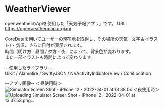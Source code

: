 # WeatherViewer
openweatherのApiを使用した「天気予報アプリ」です。
URL: https://openweathermap.org/api
  
CoreDataを用いてユーザーの現在地を取得し、その場所の天気（文字＆イラスト）・気温、さらに日付が表示されます。   
時間（明け方・昼間 / 夕方・夜）によって、背景色が変わります。   
また一部イラストも時間によって変わります。

--使用したライブラリ--   
UiKit / Alamofire / SwiftyJSON / NVActivityIndicatorView / CoreLocation

--アプリ画像--
＜昼使用時＞
![Simulator Screen Shot - iPhone 12 - 2022-04-01 at 13 38 04](https://user-images.githubusercontent.com/94460967/161196727-ae8e0236-0402-4629-b789-d225ba451d69.png)
＜夜使用時＞
![Uploading Simulator Screen Shot - iPhone 12 - 2022-04-01 at 13.37.53.png…]()


